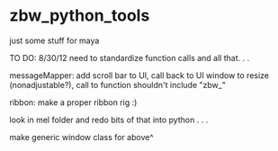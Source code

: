 zbw_python_tools
================

just some stuff for maya


TO DO: 8/30/12
need to standardize function calls and all that. . .

messageMapper: add scroll bar to UI, call back to UI window to resize (nonadjustable?), call to function shouldn't include "zbw_"

ribbon: make a proper ribbon rig :)

look in mel folder and redo bits of that into python . . .

make generic window class for above^


